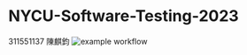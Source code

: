 # NYCU-Software-Testing-2023
311551137 陳麒鈞
![example workflow](https://github.com/jason-ntu/311551137-ST-2023/actions/workflows/github-actions-demo.yml/badge.svg)
